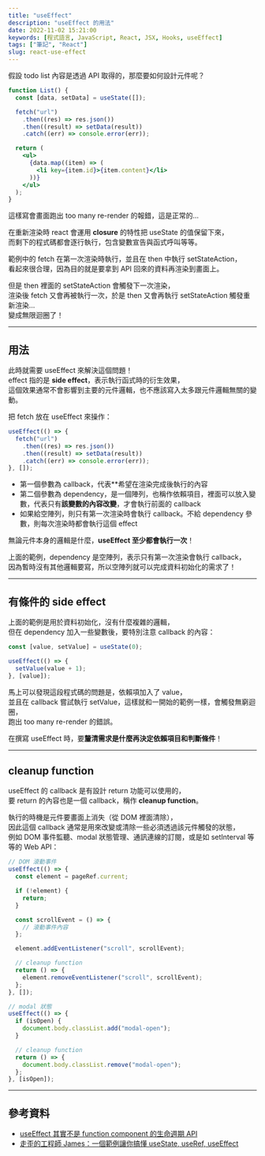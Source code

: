 ```yaml
---
title: "useEffect"
description: "useEffect 的用法"
date: 2022-11-02 15:21:00
keywords: [程式語言, JavaScript, React, JSX, Hooks, useEffect]
tags: ["筆記", "React"]
slug: react-use-effect
---
```


假設 todo list 內容是透過 API 取得的，那麼要如何設計元件呢？

```jsx
function List() {
  const [data, setData] = useState([]);

  fetch("url")
    .then((res) => res.json())
    .then((result) => setData(result))
    .catch((err) => console.error(err));

  return (
    <ul>
      {data.map((item) => (
        <li key={item.id}>{item.content}</li>
      ))}
    </ul>
  );
}
```

這樣寫會畫面跑出 too many re-render 的報錯，這是正常的...

在重新渲染時 react 會運用 **closure** 的特性把 useState 的值保留下來，  
而剩下的程式碼都會逐行執行，包含變數宣告與函式呼叫等等。

範例中的 fetch 在第一次渲染時執行，並且在 then 中執行 setStateAction，  
看起來很合理，因為目的就是要拿到 API 回來的資料再渲染到畫面上。

但是 then 裡面的 setStateAction 會觸發下一次渲染，  
渲染後 fetch 又會再被執行一次，於是 then 又會再執行 setStateAction 觸發重新渲染...  
變成無限迴圈了！

---

## 用法

此時就需要 useEffect 來解決這個問題！  
effect 指的是 **side effect**，表示執行函式時的衍生效果，  
這個效果通常不會影響到主要的元件邏輯，也不應該寫入太多跟元件邏輯無關的變動。

把 fetch 放在 useEffect 來操作：

```jsx
useEffect(() => {
  fetch("url")
    .then((res) => res.json())
    .then((result) => setData(result))
    .catch((err) => console.error(err));
}, []);
```

- 第一個參數為 callback，代表\*\*希望在渲染完成後執行的內容
- 第二個參數為 dependency，是一個陣列，也稱作依賴項目，裡面可以放入變數，代表只有**該變數的內容改變**，才會執行前面的 callback
- 如果給空陣列，則只有第一次渲染時會執行 callback。不給 dependency 參數，則每次渲染時都會執行這個 effect

無論元件本身的邏輯是什麼，**useEffect 至少都會執行一次**！

上面的範例，dependency 是空陣列，表示只有第一次渲染會執行 callback，  
因為暫時沒有其他邏輯要寫，所以空陣列就可以完成資料初始化的需求了！

---

## 有條件的 side effect

上面的範例是用於資料初始化，沒有什麼複雜的邏輯，  
但在 dependency 加入一些變數後，要特別注意 callback 的內容：

```jsx
const [value, setValue] = useState(0);

useEffect(() => {
  setValue(value + 1);
}, [value]);
```

馬上可以發現這段程式碼的問題是，依賴項加入了 value，  
並且在 callback 嘗試執行 setValue，這樣就和一開始的範例一樣，會觸發無窮迴圈，  
跑出 too many re-render 的錯誤。

在撰寫 useEffect 時，要**釐清需求是什麼再決定依賴項目和判斷條件**！

---

## cleanup function

useEffect 的 callback 是有設計 return 功能可以使用的，  
要 return 的內容也是一個 callback，稱作 **cleanup function**。

執行的時機是元件要畫面上消失（從 DOM 裡面清除），  
因此這個 callback 通常是用來改變或清除一些必須透過該元件觸發的狀態，  
例如 DOM 事件監聽、modal 狀態管理、通訊連線的訂閱，或是如 setInterval 等等的 Web API：

```jsx
// DOM 滾動事件
useEffect(() => {
  const element = pageRef.current;

  if (!element) {
    return;
  }

  const scrollEvent = () => {
    // 滾動事件內容
  };

  element.addEventListener("scroll", scrollEvent);

  // cleanup function
  return () => {
    element.removeEventListener("scroll", scrollEvent);
  };
}, []);

// modal 狀態
useEffect(() => {
  if (isOpen) {
    document.body.classList.add("modal-open");
  }

  // cleanup function
  return () => {
    document.body.classList.remove("modal-open");
  };
}, [isOpen]);
```

---

## 參考資料

- [useEffect 其實不是 function component 的生命週期 API](https://ithelp.ithome.com.tw/articles/10305220)
- [走歪的工程師 James：一個範例讓你搞懂 useState, useRef, useEffect](https://www.youtube.com/watch?v=q0C5g4WIrKU)
